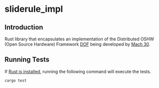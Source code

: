 # sliderule_impl

## Introduction
Rust library that encapsulates an implementation of the Distributed OSHW (Open Source Hardware) Framework [DOF](https://github.com/Mach30/dof) being developed by [Mach 30](http://mach30.org/).

## Running Tests

If [Rust is installed](https://www.rust-lang.org/en-US/install.html), running the following command will execute the tests.
```
cargo test
```
